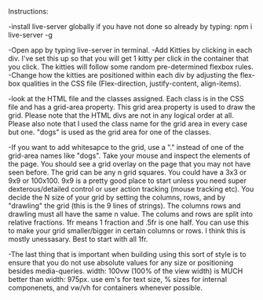 Instructions:

-install live-server globally if you have not done so already by typing:
npm i live-server -g

-Open app by typing live-server in terminal.
-Add Kitties by clicking in each div. I've set this up so that you will get 1 kitty per click in the container that you click. The kitties will follow some random pre-determined flexbox rules.
-Change how the kitties are positioned within each div by adjusting the flex-box qualities in the CSS file (Flex-direction, justify-content, align-items).

-look at the HTML file and the classes assigned. Each class is in the CSS file and has a grid-area property. This grid area property is used to draw the grid. Please note that the HTML divs are not in any logical order at all. Please also note that I used the class name for the grid area in every case but one. "dogs" is used as the grid area for one of the classes.

-If you want to add whitesapce to the grid, use a "." instead of one of the grid-area names like "dogs". Take your mouse and inspect the elements of the page. You should see a grid overlay on the page that you may not have seen before. The grid can be any n grid squares. You could have a 3x3 or 9x9 or 100x100. 9x9 is a pretty good place to start unless you need super dexterous/detailed control or user action tracking (mouse tracking etc). You decide the N size of your grid by setting the columns, rows, and by "drawling" the grid (this is the 9 lines of strings). The columns rows and drawling must all have the same n value. The colums and rows are split into relative fractions. 1fr means 1 fraction and .5fr is one half. You can use this to make your grid smaller/bigger in certain columns or rows. I think this is mostly unessasary. Best to start with all 1fr.

-The last thing that is important when building using this sort of style is to ensure that you do not use absolute values for any size or positioning besides media-queries. width: 100vw (100% of the view width) is MUCH better than width: 975px. use em's for text size, % sizes for internal componenets, and vw/vh for containers whenever possible.
